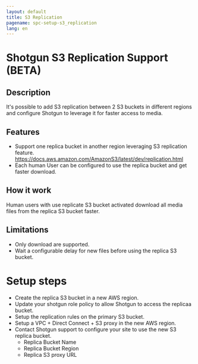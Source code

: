 ```yaml
---
layout: default
title: S3 Replication
pagename: spc-setup-s3_replication
lang: en
---
```


# Shotgun S3 Replication Support (BETA)

## Description

It's possible to add S3 replication between 2 S3 buckets in different regions and configure Shotgun to leverage it for faster access to media.

## Features

 * Support one replica bucket in another region leveraging S3 replication feature. https://docs.aws.amazon.com/AmazonS3/latest/dev/replication.html
 * Each human User can be configured to use the replica bucket and get faster download.

## How it work

Human users with use replicate S3 bucket activated download all media files from the replica S3 bucket faster.

## Limitations

 * Only download are supported.
 * Wait a configurable delay for new files before using the replica S3 bucket.

# Setup steps

  * Create the replica S3 bucket in a new AWS region.
  * Update your shotgun role policy to allow Shotgun to access the replicaa bucket.
  * Setup the replication rules on the primary S3 bucket.
  * Setup a VPC + Direct Connect + S3 proxy in the new AWS region.
  * Contact Shotgun support to configure your site to use the new S3 replica bucket.
    * Replica Bucket Name
    * Replica Bucket Region
    * Replica S3 proxy URL